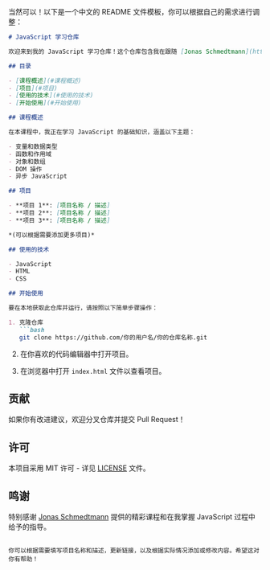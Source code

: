 当然可以！以下是一个中文的 README 文件模板，你可以根据自己的需求进行调整：

```markdown
# JavaScript 学习仓库

欢迎来到我的 JavaScript 学习仓库！这个仓库包含我在跟随 [Jonas Schmedtmann](https://www.udemy.com/user/jonasschmedtmann/) 的 JavaScript 课程过程中编写的代码和项目。

## 目录

- [课程概述](#课程概述)
- [项目](#项目)
- [使用的技术](#使用的技术)
- [开始使用](#开始使用)

## 课程概述

在本课程中，我正在学习 JavaScript 的基础知识，涵盖以下主题：

- 变量和数据类型
- 函数和作用域
- 对象和数组
- DOM 操作
- 异步 JavaScript

## 项目

- **项目 1**: [项目名称 / 描述]
- **项目 2**: [项目名称 / 描述]
- **项目 3**: [项目名称 / 描述]

*(可以根据需要添加更多项目)*

## 使用的技术

- JavaScript
- HTML
- CSS

## 开始使用

要在本地获取此仓库并运行，请按照以下简单步骤操作：

1. 克隆仓库
   ```bash
   git clone https://github.com/你的用户名/你的仓库名称.git
   ```

2. 在你喜欢的代码编辑器中打开项目。

3. 在浏览器中打开 `index.html` 文件以查看项目。

## 贡献

如果你有改进建议，欢迎分叉仓库并提交 Pull Request！

## 许可

本项目采用 MIT 许可 - 详见 [LICENSE](LICENSE) 文件。

## 鸣谢

特别感谢 [Jonas Schmedtmann](https://www.udemy.com/user/jonasschmedtmann/) 提供的精彩课程和在我掌握 JavaScript 过程中给予的指导。
```

你可以根据需要填写项目名称和描述，更新链接，以及根据实际情况添加或修改内容。希望这对你有帮助！
